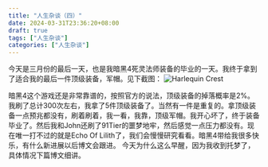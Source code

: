 ```yaml
---
title: "人生杂谈（四）"
date: 2024-03-31T23:36:20+08:00
draft: true
tags: ["人生杂谈"]
categories: ["人生杂谈"]
---
```



  今天是三月份的最后一天，也是我暗黑4死灵法师装备的毕业的一天。我终于拿到了适合我的最后一件顶级装备，军帽。见下截图：
  ![Harlequin Crest](/media/04人生杂谈（四）/4.png)
  
  暗黑4这个游戏还是非常靠谱的，按照官方的说法，顶级装备的掉落概率是2%。我刷了总计300次左右，我拿了5件顶级装备了。当然有一件是重复的。拿顶级装备一点预兆都没有，刷着刷着，我一看，我靠，顶级军帽。我开心坏了，终于装备毕业了。然后我和John还刷了91Tier的噩梦地牢，然后感觉一点压力都没有。现在唯一打不过的就是Echo Of Lilith了，我们会慢慢研究看看。暗黑4带给我很多快乐，有什么新进展以后博文会跟进。
  今天为什么这么早醒，因为我收到托梦了，具体情况下篇博文细讲。

